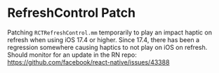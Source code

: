# RefreshControl Patch

Patching `RCTRefreshControl.mm` temporarily to play an impact haptic on refresh when using iOS 17.4 or higher. Since
17.4, there has been a regression somewhere causing haptics to not play on iOS on refresh. Should monitor for an update
in the RN repo: https://github.com/facebook/react-native/issues/43388